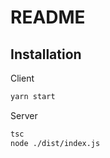 # README


## Installation
Client
```bash
yarn start
```
Server
```bash
tsc
node ./dist/index.js
```
    